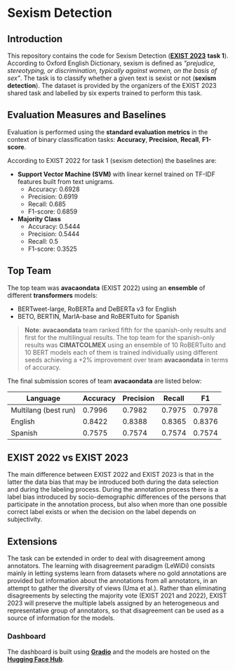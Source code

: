 # Sexism Detection
## Introduction
This repository contains the code for Sexism Detection ([**EXIST 2023**](https://www.damianospina.com/publication/plaza-2023-exist/) **task 1**). According to Oxford English Dictionary, sexism is defined as *"prejudice, stereotyping, or discrimination, typically against women, on the basis of sex"*. The task is to classify whether a given text is sexist or not (**sexism detection**). The dataset is provided by the organizers of the EXIST 2023 shared task and labelled by six experts trained to perform this task.

## Evaluation Measures and Baselines
Evaluation is performed using the **standard evaluation metrics** in the context of binary classification tasks: **Accuracy**, **Precision**, **Recall**, **F1-score**.

According to EXIST 2022 for task 1 (sexism detection) the baselines are:
- **Support Vector Machine (SVM)** with linear kernel trained on TF-IDF features built from text unigrams.
    * Accuracy: 0.6928
    * Precision: 0.6919
    * Recall: 0.685
    * F1-score: 0.6859
- **Majority Class**
    * Accuracy: 0.5444
    * Precision: 0.5444
    * Recall: 0.5
    * F1-score: 0.3525

## Top Team
The top team was **avacaondata** (EXIST 2022) using an **ensemble** of different **transformers** models:
* BERTweet-large, RoBERTa and DeBERTa v3 for English
* BETO, BERTIN, MarIA-base and RoBERTuito for Spanish
>**Note**: **avacaondata** team ranked fifth for the spanish-only results and first for the multilingual results. The top team for the spanish-only results was **CIMATCOLMEX** using an ensemble of 10 RoBERTuito and 10 BERT models each of them is trained individually using different seeds achieving a +2% improvement over team **avacaondata** in terms of accuracy.

The final submission scores of team **avacaondata** are listed below:

| Language| Accuracy | Precision |  Recall | F1 |
|---------|----------|-----------|---------|----|
| Multilang (best run)| 0.7996   |  0.7982   | 0.7975  | 0.7978 |
| English      | 0.8422   | 0.8388    | 0.8365 | 0.8376 |
| Spanish      | 0.7575   | 0.7574    | 0.7574  | 0.7574 |

## EXIST 2022 vs EXIST 2023
The main difference between EXIST 2022 and EXIST 2023 is that in the latter the data bias that may be introduced both during the data selection and during the labeling process. During the annotation process there is a label bias introduced by socio-demographic differences of the persons that participate in the annotation process, but also when more than one possible correct label exists or when the decision on the label depends on subjectivity.

## Extensions
The task can be extended in order to deal with disagreement among annotators. The learning with disagreement paradigm (LeWiDi) consists mainly in letting systems learn from datasets where no gold annotations are provided but information about the annotations from all annotators, in an attempt to gather the diversity of views (Uma et al.). Rather than eliminating disagreements by selecting the majority vote (EXIST 2021 and 2022), EXIST 2023 will preserve the multiple labels assigned by an heterogeneous and representative group of annotators, so that disagreement can be used as a source of information for the models.

### Dashboard
The dashboard is built using [**Gradio**](https://www.gradio.app/) and the models are hosted on the [**Hugging Face Hub**](https://huggingface.co/). 

<script
	type="module"
	src="https://gradio.s3-us-west-2.amazonaws.com/5.9.1/gradio.js"
></script>

<gradio-app src="https://matteofasulo-sexism-detection-dashboard.hf.space"></gradio-app>
